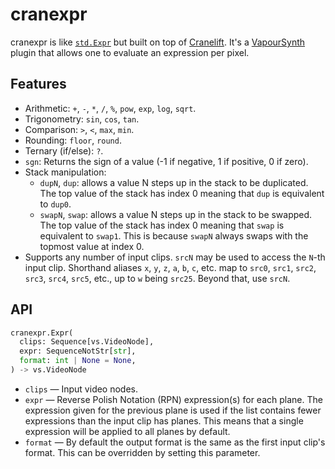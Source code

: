 # cranexpr

cranexpr is like [`std.Expr`](https://www.vapoursynth.com/doc/functions/video/expr.html)
but built on top of [Cranelift](https://cranelift.dev/). It's a [VapourSynth](https://www.vapoursynth.com/)
plugin that allows one to evaluate an expression per pixel.

## Features

- Arithmetic: `+`, `-`, `*`, `/`, `%`, `pow`, `exp`, `log`, `sqrt`.
- Trigonometry: `sin`, `cos`, `tan`.
- Comparison: `>`, `<`, `max`, `min`.
- Rounding: `floor`, `round`.
- Ternary (if/else): `?`.
- `sgn`: Returns the sign of a value (-1 if negative, 1 if positive, 0 if zero).
- Stack manipulation:
  - `dupN`, `dup`: allows a value N steps up in the stack to be duplicated. The
    top value of the stack has index 0 meaning that `dup` is equivalent to
    `dup0`.
  - `swapN`, `swap`: allows a value N steps up in the stack to be swapped. The
    top value of the stack has index 0 meaning that `swap` is equivalent to
    `swap1`. This is because `swapN` always swaps with the topmost value at
    index 0.
- Supports any number of input clips. `srcN` may be used to access the `N`-th
  input clip. Shorthand aliases `x`, `y`, `z`, `a`, `b`, `c`, etc. map to
  `src0`, `src1`, `src2`, `src3`, `src4`, `src5`, etc., up to `w` being `src25`.
  Beyond that, use `srcN`.

## API

```python
cranexpr.Expr(
  clips: Sequence[vs.VideoNode],
  expr: SequenceNotStr[str],
  format: int | None = None,
) -> vs.VideoNode
```

- `clips` — Input video nodes.
- `expr` — Reverse Polish Notation (RPN) expression(s) for each plane. The
  expression given for the previous plane is used if the list contains fewer
  expressions than the input clip has planes. This means that a single
  expression will be applied to all planes by default.
- `format` — By default the output format is the same as the first input clip's
  format. This can be overridden by setting this parameter.
